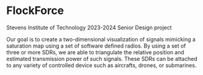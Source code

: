# FlockForce
Stevens Institute of Technology 2023-2024 Senior Design project 

Our goal is to create a two-dimensional visualization of signals mimicking a saturation map using a set of software defined radios. By using a set of three or more SDRs, we are able to triangulate the relative position and estimated transmission power of such signals. These SDRs can be attached to any variety of controlled device such as aircrafts, drones, or submarines. 
